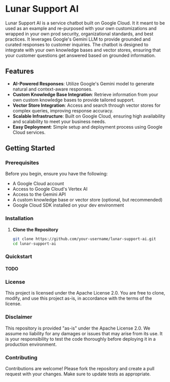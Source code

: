# Lunar Support AI

Lunar Support AI is a service chatbot built on Google Cloud. It it meant to be used as an example and re-purposed with your own customizations and wrapped in your own prod security, organizational standards, and best practices. It leverages Google's Gemini LLM to provide grounded and curated responses to customer inquiries. The chatbot is designed to integrate with your own knowledge bases and vector stores, ensuring that your customer questions get answered based on grounded information.

## Features

- **AI-Powered Responses**: Utilize Google's Gemini model to generate natural and context-aware responses.
- **Custom Knowledge Base Integration**: Retrieve information from your own custom knowledge bases to provide tailored support.
- **Vector Store Integration**: Access and search through vector stores for complex queries, improving response accuracy.
- **Scalable Infrastructure**: Built on Google Cloud, ensuring high availability and scalability to meet your business needs.
- **Easy Deployment**: Simple setup and deployment process using Google Cloud services.

## Getting Started

### Prerequisites

Before you begin, ensure you have the following:

- A Google Cloud account
- Access to Google Cloud's Vertex AI
- Access to the Gemini API
- A custom knowledge base or vector store (optional, but recommended)
- Google Cloud SDK installed on your dev environment

### Installation

1. **Clone the Repository**

   ```bash
   git clone https://github.com/your-username/lunar-support-ai.git
   cd lunar-support-ai


### Quickstart

#### TODO


### License

This project is licensed under the Apache License 2.0. You are free to clone, modify, and use this project as-is, in accordance with the terms of the license.


### Disclaimer

This repository is provided "as-is" under the Apache License 2.0. We assume no liability for any damages or issues that may arise from its use. It is your responsibility to test the code thoroughly before deploying it in a production environment.


### Contributing

Contributions are welcome! Please fork the repository and create a pull request with your changes. Make sure to update tests as appropriate.





